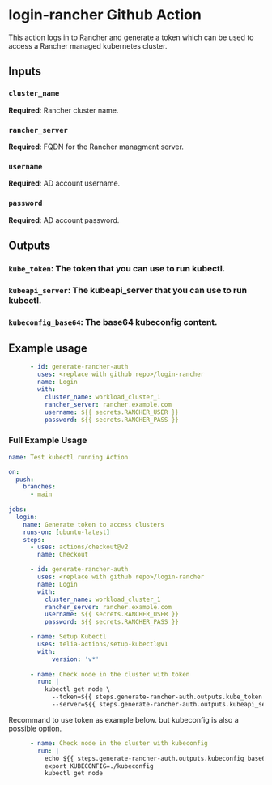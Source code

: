 # login-rancher Github Action

This action logs in to Rancher and generate a token which can be used to access a Rancher managed kubernetes cluster.

## Inputs

### `cluster_name`
**Required**: Rancher cluster name.

### `rancher_server`
**Required**: FQDN for the Rancher managment server.

### `username`
**Required**: AD account username.

### `password`
**Required**: AD account password.

## Outputs

### `kube_token`: The token that you can use to run kubectl.

### `kubeapi_server`: The kubeapi_server that you can use to run kubectl.

### `kubeconfig_base64`: The base64 kubeconfig content.


## Example usage

```yaml
      - id: generate-rancher-auth
        uses: <replace with github repo>/login-rancher
        name: Login
        with:
          cluster_name: workload_cluster_1
          rancher_server: rancher.example.com
          username: ${{ secrets.RANCHER_USER }}
          password: ${{ secrets.RANCHER_PASS }}
```

### Full Example Usage

```yaml
name: Test kubectl running Action

on:
  push:
    branches:
      - main
    
jobs:
  login:
    name: Generate token to access clusters 
    runs-on: [ubuntu-latest]
    steps:
      - uses: actions/checkout@v2 
        name: Checkout  

      - id: generate-rancher-auth
        uses: <replace with github repo>/login-rancher
        name: Login
        with:
          cluster_name: workload_cluster_1
          rancher_server: rancher.example.com
          username: ${{ secrets.RANCHER_USER }}
          password: ${{ secrets.RANCHER_PASS }}

      - name: Setup Kubectl
        uses: telia-actions/setup-kubectl@v1
        with:
            version: 'v*'
        
      - name: Check node in the cluster with token
        run: |
          kubectl get node \
            --token=${{ steps.generate-rancher-auth.outputs.kube_token }} \
            --server=${{ steps.generate-rancher-auth.outputs.kubeapi_server }}
```

Recommand to use token as example below. but kubeconfig is also a possible option.
```yaml
      - name: Check node in the cluster with kubeconfig
        run: |
          echo ${{ steps.generate-rancher-auth.outputs.kubeconfig_base64 }} | base64 -d > kubeconfig
          export KUBECONFIG=./kubeconfig
          kubectl get node
```





